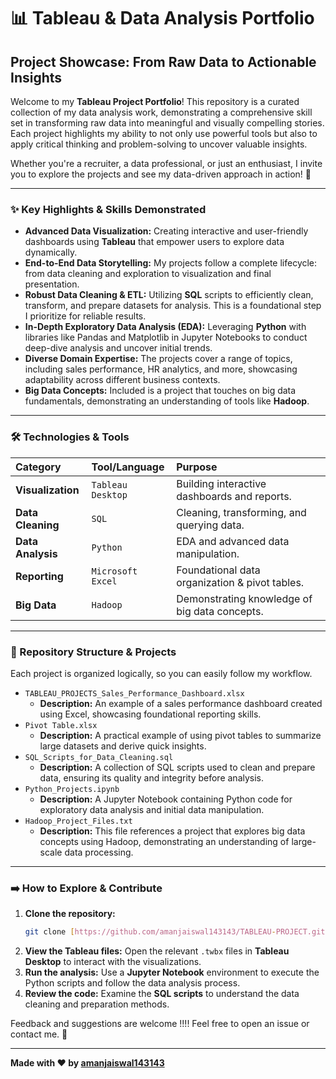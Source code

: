# 📊 Tableau & Data Analysis Portfolio

## Project Showcase: From Raw Data to Actionable Insights

Welcome to my **Tableau Project Portfolio**! This repository is a curated collection of my data analysis work, demonstrating a comprehensive skill set in transforming raw data into meaningful and visually compelling stories. Each project highlights my ability to not only use powerful tools but also to apply critical thinking and problem-solving to uncover valuable insights.

Whether you're a recruiter, a data professional, or just an enthusiast, I invite you to explore the projects and see my data-driven approach in action! 🚀

---

### ✨ Key Highlights & Skills Demonstrated

* **Advanced Data Visualization:** Creating interactive and user-friendly dashboards using **Tableau** that empower users to explore data dynamically.
* **End-to-End Data Storytelling:** My projects follow a complete lifecycle: from data cleaning and exploration to visualization and final presentation.
* **Robust Data Cleaning & ETL:** Utilizing **SQL** scripts to efficiently clean, transform, and prepare datasets for analysis. This is a foundational step I prioritize for reliable results.
* **In-Depth Exploratory Data Analysis (EDA):** Leveraging **Python** with libraries like Pandas and Matplotlib in Jupyter Notebooks to conduct deep-dive analysis and uncover initial trends.
* **Diverse Domain Expertise:** The projects cover a range of topics, including sales performance, HR analytics, and more, showcasing adaptability across different business contexts.
* **Big Data Concepts:** Included is a project that touches on big data fundamentals, demonstrating an understanding of tools like **Hadoop**.

---

### 🛠️ Technologies & Tools

| Category            | Tool/Language      | Purpose                                     |
| :------------------ | :----------------- | :------------------------------------------ |
| **Visualization** | `Tableau Desktop`    | Building interactive dashboards and reports. |
| **Data Cleaning** | `SQL`              | Cleaning, transforming, and querying data.    |
| **Data Analysis** | `Python`           | EDA and advanced data manipulation.         |
| **Reporting** | `Microsoft Excel`  | Foundational data organization & pivot tables.|
| **Big Data** | `Hadoop`           | Demonstrating knowledge of big data concepts.  |

---

### 📂 Repository Structure & Projects

Each project is organized logically, so you can easily follow my workflow.

* `TABLEAU_PROJECTS_Sales_Performance_Dashboard.xlsx`
    * **Description:** An example of a sales performance dashboard created using Excel, showcasing foundational reporting skills.
* `Pivot Table.xlsx`
    * **Description:** A practical example of using pivot tables to summarize large datasets and derive quick insights.
* `SQL_Scripts_for_Data_Cleaning.sql`
    * **Description:** A collection of SQL scripts used to clean and prepare data, ensuring its quality and integrity before analysis.
* `Python_Projects.ipynb`
    * **Description:** A Jupyter Notebook containing Python code for exploratory data analysis and initial data manipulation.
* `Hadoop_Project_Files.txt`
    * **Description:** This file references a project that explores big data concepts using Hadoop, demonstrating an understanding of large-scale data processing.

---

### ➡️ How to Explore & Contribute

1.  **Clone the repository:**
    ```bash
    git clone [https://github.com/amanjaiswal143143/TABLEAU-PROJECT.git](https://github.com/amanjaiswal143143/TABLEAU-PROJECT.git)
    ```
2.  **View the Tableau files:** Open the relevant `.twbx` files in **Tableau Desktop** to interact with the visualizations.
3.  **Run the analysis:** Use a **Jupyter Notebook** environment to execute the Python scripts and follow the data analysis process.
4.  **Review the code:** Examine the **SQL scripts** to understand the data cleaning and preparation methods.

Feedback and suggestions are welcome !!!! Feel free to open an issue or contact me. 🤝

---

**Made with ❤️ by [amanjaiswal143143](https://github.com/amanjaiswal143143)**
